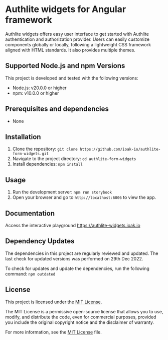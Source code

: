 # Authlite widgets for Angular framework

Authlite widgets offers easy user interface to get started with Authlite authentication and authorization provider. Users can easily customize components globally or locally, following a lightweight CSS framework aligned with HTML standards. It also provides multiple themes.

## Supported Node.js and npm Versions

This project is developed and tested with the following versions:

- Node.js: v20.0.0 or higher
- npm: v10.0.0 or higher

## Prerequisites and dependencies
- None

## Installation

1. Clone the repository: `git clone https://github.com/ioak-io/authlite-form-widgets.git`
2. Navigate to the project directory: `cd authlite-form-widgets`
3. Install dependencies: `npm install`

## Usage

1. Run the development server: `npm run storybook`
2. Open your browser and go to `http://localhost:6006` to view the app.

## Documentation

Access the interactive playground https://authlite-widgets.ioak.io

## Dependency Updates

The dependencies in this project are regularly reviewed and updated. The last check for updated versions was performed on 29th Dec 2022.

To check for updates and update the dependencies, run the following command: `npm outdated`

## License

This project is licensed under the [MIT License](LICENSE).

The MIT License is a permissive open-source license that allows you to use, modify, and distribute the code, even for commercial purposes, provided you include the original copyright notice and the disclaimer of warranty.

For more information, see the [MIT License](LICENSE) file.
